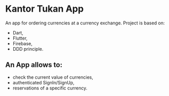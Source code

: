 # Kantor Tukan App

An app for ordering currencies at a currency exchange. 
Project is based on:

* Dart,
* Flutter, 
* Firebase,
* DDD principle.

## An App allows to:

* check the current value of currencies,
* authenticated SignIn/SignUp,
* reservations of a specific currency.
